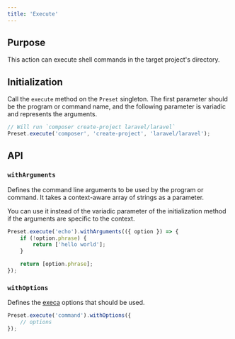```yaml
---
title: 'Execute'
---
```


## Purpose

This action can execute shell commands in the target project's directory.

## Initialization

Call the `execute` method on the `Preset` singleton. The first parameter should be the program or command name, and the following parameter is variadic and represents the arguments.

```ts
// Will run `composer create-project laravel/laravel`
Preset.execute('composer', 'create-project', 'laravel/laravel');
```

## API

### `withArguments`

Defines the command line arguments to be used by the program or command. It takes a context-aware array of strings as a parameter.

You can use it instead of the variadic parameter of the initialization method if the arguments are specific to the context.

```ts
Preset.execute('echo').withArguments(({ option }) => {
	if (!option.phrase) {
		return ['hello world'];
	}

	return [option.phrase];
});
```

### `withOptions`

Defines the [execa](https://github.com/sindresorhus/execa#options) options that should be used.

```ts
Preset.execute('command').withOptions({
	// options
});
```
